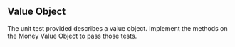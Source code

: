 Value Object
------------

The unit test provided describes a value object.  Implement the methods on the Money Value Object to pass those tests.
